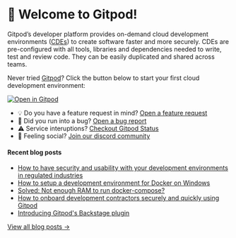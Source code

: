 # 👋 Welcome to Gitpod!

Gitpod’s developer platform provides on-demand cloud development environments ([CDEs](https://www.gitpod.io/cde)) to create software faster and more securely. CDEs are pre-configured with all tools, libraries and dependencies needed to write, test and review code. They can be easily duplicated and shared across teams.

Never tried [Gitpod](https://www.gitpod.io/)? Click the button below to start your first cloud development environment:

[![Open in Gitpod](https://gitpod.io/button/open-in-gitpod.svg)](https://gitpod.new)

* 💡 Do you have a feature request in mind? [Open a feature request](https://github.com/gitpod-io/gitpod/issues/new?assignees=&labels=&template=feature_request.md&title=)
* 🐛 Did you run into a bug? [Open a bug report](https://github.com/gitpod-io/gitpod/issues/new?assignees=&labels=bug&template=bug_report.yml)
* ⚠️ Service interuptions? [Checkout Gitpod Status](https://gitpodstatus.com/)
* 🦩 Feeling social? [Join our discord community](https://www.gitpod.io/chat)

#### Recent blog posts

<!--START_SECTION:feed-->
* [How to have security and usability with your development environments in regulated industries](https://www.gitpod.io/blog/security-and-usability-with-your-development-environments)
* [How to setup a development environment for Docker on Windows](https://www.gitpod.io/blog/docker-on-windows)
* [Solved: Not enough RAM to run docker-compose?](https://www.gitpod.io/blog/ram-docker-compose)
* [How to onboard development contractors securely and quickly using Gitpod](https://www.gitpod.io/blog/onboard-contractors-securely-and-quickly-using-gitpod)
* [Introducing Gitpod's Backstage plugin](https://www.gitpod.io/blog/introducing-gitpods-backstage-plugin)
<!--END_SECTION:feed-->

[View all blog posts &rarr;](https://www.gitpod.io/blog)
